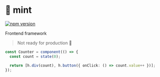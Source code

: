 # 🍃 mint

[![npm version](https://badge.fury.io/js/mint.ts.svg)](https://www.npmjs.com/package/mint.ts)

Frontend framework

> Not ready for production 🚧

```ts
const Counter = component(() => {
  const count = state(0);

  return [h.div(count), h.button({ onClick: () => count.value++ })];
});
```
